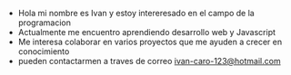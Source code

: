 - Hola mi nombre es Ivan y estoy intereresado en el campo de la programacion
- Actualmente me encuentro aprendiendo desarrollo web y Javascript
- Me interesa colaborar en varios proyectos que me ayuden a crecer en conocimiento
- pueden contactarmen a traves de correo ivan-caro-123@hotmail.com

<!---
kentmaster91/kentmaster91 is a ✨ special ✨ repository because its `README.md` (this file) appears on your GitHub profile.
You can click the Preview link to take a look at your changes.
--->
